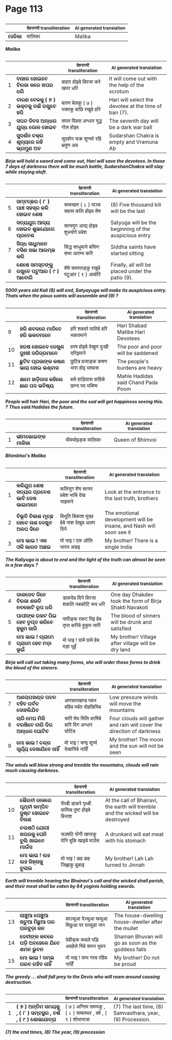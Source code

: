 # Page 113
## 
| | <sub>देवनागरी transliteration</sub> | <sub>AI generated translation</sub> |
| --- | --- | ---|
| **ମାଳିକା** | मालिका | Malika | <!-- Block 1 -->
<!-- Section [1],  -->
<!-- Placeholder for translation. Place text between the underscores(_) and with no leading or trailing spaces. -->
**_Malika_**


## 
| | | <sub>देवनागरी transliteration</sub> | <sub>AI generated translation</sub> |
| --- | --- | --- | ---|
| 1 | **ବାହାର ହୋଇବେ ବିରଜା କରେ ଖପର ଧରି** | बाहार होइबे बिरजा करे खपर धरि | It will come out with the help of the scrotum | <!-- Block 2 -->
| 2 | **ବାରଣ ବେଳକୁ ( ୭ ) ଭକ୍ତକୁ ବାଛି ରଖୁବେ ହରି** | बारण बेलकु ( ७ ) भक्तकु बाछि रखुबे हरि | Hari will select the devotee at the time of ban (7). | <!-- Block 2 -->
| 3 | **ସପତ ଦିବସ ଅନ୍ଧାର ଯୁଦ୍ଧ ଗୋଳ ହୋଇବ** | सपत दिबस अन्धार युद्ध गोल होइब | The seventh day will be a dark war ball | <!-- Block 2 -->
| 4 | **ସୁଦର୍ଶନ ଚକ୍ର ଶୂନ୍ୟରେ ରହି ଭ୍ରମୁଣ ଅବ** | सुदर्शन चक्र शून्यरे रहि भ्रमुण अब | Sudarshan Chakra is empty and Vramuna Ab | <!-- Block 2 -->

**_Birja will hold a sword and come out, Hari will save the devotees. In those 7 days of darkness there will be much battle, SudarshanChakra will slay while staying aloft._**

## 
| | | <sub>देवनागरी transliteration</sub> | <sub>AI generated translation</sub> |
| --- | --- | --- | ---|
| 5 | **ସମ୍ବଚ୍ଛର ( ୮ ) ପାଞ୍ଚ ସହସ୍ର କଳି ହୋଇବ ଶେଷ** | सम्बच्छर ( ८ ) पाञ्च सहस्र कलि होइब शेष | (8) Five thousand kili will be the last | <!-- Block 2 -->
| 6 | **ସତ୍ୟଯୁଗ ଆଦ୍ୟ ହୋଇବ ଶୁଭଯୋଗେ ପ୍ରବେଶ** | सत्ययुग आद्य होइब शुभयोगे प्रबेश | Satyuga will be the beginning of the auspicious entry | <!-- Block 2 -->
| 7 | **ସିଦ୍ଧ ସାଧୁମାନେ ବସିଣ ସଭା ଆରମ୍ଭ କରି** | सिद्ध साधुमाने बसिण सभा आरम्भ करि | Siddha saints have started sitting | <!-- Block 2 -->
| 8 | **ଶେଷେ ସମସ୍ତଙ୍କୁ ରଖୁବେ ପଟୁଆର ( ୯ ) ଆବୋରି** | शेषे समस्तङ्कु रखुबे पटुआर ( ९ ) आबोरि | Finally, all will be placed under the patio (9). | <!-- Block 2 -->

**_5000 years old Kali (8) will end, Satyayuga will make its auspicious entry. Thats when the pious saints will assemble and (9) ?_**

## 
| | | <sub>देवनागरी transliteration</sub> | <sub>AI generated translation</sub> |
| --- | --- | --- | ---|
| 9 | **ହରି ଶବଦରେ ମାତିବେ ହରି ଭକତମାନେ** | हरि शबदरे मातिबे हरि भकतमाने | Hari Shabad Matibe Hari Devotees | <!-- Block 2 -->
| 10 | **ହରଷ ହୋଇବେ ଦେଖୁଣ ଦୁଃଖୀ ଦରିଦ୍ରମାନେ** | हरष होइबे देखुण दुःखी दरिद्रमाने | The poor and poor will be saddened | <!-- Block 2 -->
| 11 | **ଛୁଟିବ ପ୍ରଜାଙ୍କ କଷଣ ଭାରା ହୋଇ ଭଶ୍ବାସ** | छुटिब प्रजाङ्क कषण भारा होइ भश्बास | The people&#39;s burdens are heavy | <!-- Block 2 -->
| 12 | **କ୍ଷମେ ହାଡ଼ିଦାସ କହିଲେ ଛାନ୍ଦ ପଦ ଭବିଷ୍ୟ** | क्षमे हाड़िदास कहिळे छान्द पद भबिष्य | Mahle Hadidas said Chand Pada Poom | <!-- Block 2 -->
<!-- Section [2],  -->
<!-- Placeholder for translation. Place text between the underscores(_) and with no leading or trailing spaces. -->
**_People will hair Hari, the poor and the sad will get happiness seeing this. ? Thus said Hadidas the future._**


## 
| | | <sub>देवनागरी transliteration</sub> | <sub>AI generated translation</sub> |
| --- | --- | --- | ---|
| 1 | **ଭୀମଭୋଇଙ୍କ ମାଳିକା** | भीमभोइङ्क मालिका | Queen of Bhimvoi | <!-- Block 4 -->
<!-- Section [4],  -->
<!-- Placeholder for translation. Place text between the underscores(_) and with no leading or trailing spaces. -->
**_Bhimbhoi's Malika_**


## 
| | | <sub>देवनागरी transliteration</sub> | <sub>AI generated translation</sub> |
| --- | --- | --- | ---|
| 1 | **କଳିଯୁଗ ଶେଷ ସତ୍ୟର ପ୍ରବେଶ ଭାବି ଦେଖ ଭାଇମାନେ** | कलियुग शेष सत्यर प्रबेश भाबि देख भाइमाने | Look at the entrance to the last truth, brothers | <!-- Block 5 -->
| 2 | **ବିଭୂତି ବିକାଶ ମୂଚ୍ଛ ହେବେ ନାଶ ଦେଖୁବ ଅଳପ ଦିନେ** | बिभूति बिकाश मूच्छ हेबे नाश देखुब अलप दिने | The emotional development will be insane, and Nash will soon see it | <!-- Block 5 -->
| 3 | **ମୋ ଭାଇ ! ଏକ ଓଳି ଭାରତ ଅଛଇ** | मो भाइ ! एक ओलि भारत अछइ | My brother! There is a single India | <!-- Block 5 -->

**_The Kaliyuga is about to end and the light of the truth can almost be seen in a few days ?_**

## 
| | | <sub>देवनागरी transliteration</sub> | <sub>AI generated translation</sub> |
| --- | --- | --- | ---|
| 4 | **ଡାକଦେବ ଦିନେ ବିରଜା ଶକତି ନବକୋଟି ରୂପ ଧରି** | डाकदेब दिने बिरजा शकति नबकोटि रूप धरि | One day Dhakdev took the form of Birja Shakti Navakoti | <!-- Block 5 -->
| 5 | **ପାପୀଙ୍କ ରକଟ ପିଇ ହେବ ତୃପ୍ତ କରିବେ ହୁକୁମ ଜାରି** | पापीङ्क रकट पिइ हेब तृप्त करिबे हुकुम जारि | The blood of sinners will be drunk and satisfied | <!-- Block 5 -->
| 6 | **ମୋ ଭାଇ ! ଗ୍ରାମେ ଗ୍ରାମେ ହେବ ମଡ଼ା ଭୂଇଁ** | मो भाइ ! ग्रामे ग्रामे हेब मड़ा भूइँ | My brother! Village after village will be dry land | <!-- Block 5 -->

**_Birja will call out taking many forms, she will order those forms to drink the blood of the sinners._**

## 
| | | <sub>देवनागरी transliteration</sub> | <sub>AI generated translation</sub> |
| --- | --- | --- | ---|
| 7 | **ଅଣଚାପଖଣ୍ଡ ପବନ ବହିବ ପର୍ବତ ଦୋହଲିଯିବ** | अणचापखण्ड पबन बहिब पर्बत दोहळियिब | Low pressure winds will move the mountains | <!-- Block 5 -->
| 8 | **ଚାରି ମେଘ ମିଳି ବରଷିବେ ବାରି ଦିଗ ଅନ୍ଧାର ଘୋଟିବ** | चारि मेघ मिलि बरषिबे बारि दिग अन्धार घोटिब | Four clouds will gather and rain will cover the direction of darkness | <!-- Block 5 -->
| 9 | **ମୋ ଭାଇ ! ଚନ୍ଦ୍ର ସୂର୍ଯ୍ୟ ଦେଖାଯିବେ ନାହିଁ** | मो भाइ ! चन्द्र सूर्य्य देखायिबे नाहिँ | My brother! The moon and the sun will not be seen | <!-- Block 5 -->

**_The winds will blow strong and tremble the mountains, clouds will rain much causing darkness._**

## 
| | | <sub>देवनागरी transliteration</sub> | <sub>AI generated translation</sub> |
| --- | --- | --- | ---|
| 10 | **ଭୈରବୀ ଡାକରେ ପୃଥ୍ବୀ କମ୍ପିବ ଦୁଷ୍ଟ ହୋଇବେ ବିନାଶ** | भैरबी डाकरे पृथ्बी कम्पिब दुष्ट होइबे बिनाश | At the call of Bhairavi, the earth will tremble and the wicked will be destroyed | <!-- Block 5 -->
| 11 | **ଚଉଷଠି ଯୋଗୀ ଖପରକୁ ଘେନି ବୁଲି ଖାଇବେ ମାଉଁସ** | चउषठि योगी खपरकु घेनि बुळि खाइबे माउँस | A drunkard will eat meat with his stomach | <!-- Block 5 -->
| 12 | **ମୋ ଭାଇ ! ଲହ ଲହ ଜିହ୍ନାକୁ ବୁଲାଇ** | मो भाइ ! ळह ळह जिह्नाकु बुळाइ | My brother! Lah Lah turned to Jinnah | <!-- Block 5 -->

**_Earth will tremble hearing the Bhairavi's call and the wicked shall perish, and their meat shall be eaten by 64 yoginis holding swords._**

## 
| | | <sub>देवनागरी transliteration</sub> | <sub>AI generated translation</sub> |
| --- | --- | --- | ---|
| 13 | **ଲାଞ୍ଚୁଆ ପେଞ୍ଚୁଆ ଖଚୁଆ ମିଛୁଆ ପର ଘରବୁଡ଼ା ଜନ** | ळाञ्चुआ पेञ्चुआ खचुआ मिछुआ पर घरबुड़ा जन | The house-dwelling house-dweller after the mullet | <!-- Block 5 -->
| 14 | **ଦେବୀଙ୍କ କବଳେ ପଡ଼ି ଅବହେଳେ ଯିବେ ଶମନ ଭୁବନ** | देबीङ्क कबले पड़ि अबहेले यिबे शमन भुबन | Shaman Bhuvan will go as soon as the goddess falls | <!-- Block 5 -->
| 15 | **ମୋ ଭାଇ ! ଦମ୍ଭ ଗରବ ରହିବ ନାହିଁ** | मो भाइ ! दम्भ गरब रहिब नाहिँ | My brother! Do not be proud | <!-- Block 5 -->
<!-- Section [5],  -->
<!-- Placeholder for translation. Place text between the underscores(_) and with no leading or trailing spaces. -->
**_The greedy ... shall fall prey to the Devis who will roam around causing destruction._**


## 
| | | <sub>देवनागरी transliteration</sub> | <sub>AI generated translation</sub> |
| --- | --- | --- | ---|
| 1 | **( ୭ ) ଅନ୍ତିମ ସମୟକୁ , ( ୮ ) ସମ୍ବସ୍ଥର , ବର୍ଷ , ( ୯ ) ଶୋଭାଯାତ୍ରା** | ( ७ ) अन्तिम समयकु , ( ८ ) सम्बस्थर , बर्ष , ( ९ ) शोभायात्रा | (7) The last time, (8) Samvasthara, year, (9) Procession. | <!-- Block 6 -->
<!-- Section [6],  -->
<!-- Placeholder for translation. Place text between the underscores(_) and with no leading or trailing spaces. -->
**_(7) the end times, (8) The year, (9) procession_**
